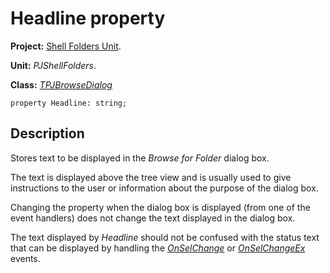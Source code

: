 <a href='Hidden comment: 
$Rev$
$Date$
'></a>

# Headline property #

**Project:** [Shell Folders Unit](ShellFoldersUnit.md).

**Unit:** _PJShellFolders_.

**Class:** _[TPJBrowseDialog](TPJBrowseDialog.md)_

```
property Headline: string;
```

## Description ##

Stores text to be displayed in the _Browse for Folder_ dialog box.

The text is displayed above the tree view and is usually used to give instructions to the user or information about the purpose of the dialog box.

Changing the property when the dialog box is displayed (from one of the event handlers) does not change the text displayed in the dialog box.

The text displayed by _Headline_ should not be confused with the status text that can be displayed by handling the _[OnSelChange](TPJBrowseDialogOnSelChange.md)_ or _[OnSelChangeEx](TPJBrowseDialogOnSelChangeEx.md)_ events.